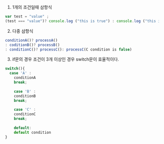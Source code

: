 1. 1개의 조건일때 삼항식
```javascript
var test = "value" ;
(test === "value")? console.log ("this is true") : console.log ("this is false")
```

2. 다중 삼항식
```javascript
conditionA()? processA()
: coditionB()? processB() 
: conditionC()? processC(): processC(C condition is false)
```
3. if문의 경우 조건이 3개 이상인 경우 switch문이 효율적이다.
```javascript
switch(){
  case 'A' : 
    conditionA
    break;
    
    case 'B' :
    conditionB
    break;
    
    case 'C' :
    conditionC
    break;
    
    default:
    default condition
}
```
